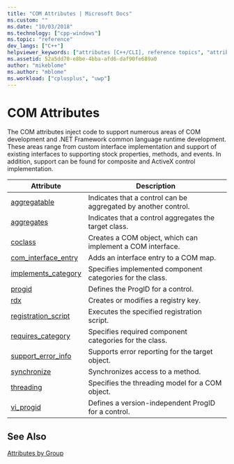 ```yaml
---
title: "COM Attributes | Microsoft Docs"
ms.custom: ""
ms.date: "10/03/2018"
ms.technology: ["cpp-windows"]
ms.topic: "reference"
dev_langs: ["C++"]
helpviewer_keywords: ["attributes [C++/CLI], reference topics", "attributes [COM]", "COM, attributes"]
ms.assetid: 52a5dd70-e8be-4bba-afd6-daf90fe689a0
author: "mikeblome"
ms.author: "mblome"
ms.workload: ["cplusplus", "uwp"]
---
```

# COM Attributes

The COM attributes inject code to support numerous areas of COM development and .NET Framework common language runtime development. These areas range from custom interface implementation and support of existing interfaces to supporting stock properties, methods, and events. In addition, support can be found for composite and ActiveX control implementation.
  
|Attribute|Description|
|---------------|-----------------|
|[aggregatable](aggregatable.md)|Indicates that a control can be aggregated by another control.|
|[aggregates](aggregates.md)|Indicates that a control aggregates the target class.|
|[coclass](coclass.md)|Creates a COM object, which can implement a COM interface.|
|[com_interface_entry](com-interface-entry-cpp.md)|Adds an interface entry to a COM map.|
|[implements_category](implements-category.md)|Specifies implemented component categories for the class.|
|[progid](progid.md)|Defines the ProgID for a control.|
|[rdx](rdx.md)|Creates or modifies a registry key.|
|[registration_script](registration-script.md)|Executes the specified registration script.|
|[requires_category](requires-category.md)|Specifies required component categories for the class.|
|[support_error_info](support-error-info.md)|Supports error reporting for the target object.|
|[synchronize](synchronize.md)|Synchronizes access to a method.|
|[threading](threading-cpp.md)|Specifies the threading model for a COM object.|
|[vi_progid](vi-progid.md)|Defines a version-independent ProgID for a control.|
  
## See Also

[Attributes by Group](attributes-by-group.md)